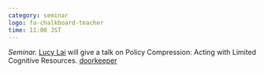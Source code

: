 ```yaml
---
category: seminar
logo: fa-chalkboard-teacher
time: 11:00 JST
---
```


*Seminar.* [Lucy Lai](https://lucylai.com) will give a talk on Policy Compression: Acting with Limited Cognitive Resources. [doorkeeper](https://c5dc59ed978213830355fc8978.doorkeeper.jp/events/184941)

